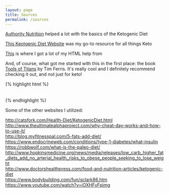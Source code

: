 ```yaml
---
layout: page
title: Sources
permalink: /sources
---
```


[Authority Nutrition](https://authoritynutrition.com/ketogenic-diet-101/) helped a lot with the basics of the Ketogenic Diet

[This Keotgenic Diet Website](http://www.ketogenic-diet-resource.com/ketogenic-diet-plan.html) was my go-to resource for all things Keto

[This](https://www.w3schools.com/html/) is where I got a lot of my HTML help from

And, of course, what got me started with this in the first place: the book [Tools of Titans](https://www.amazon.com/Tools-Titans-Billionaires-World-Class-Performers/dp/1328683788) by Tim Ferris. It's really cool and I definitely recommend checking it out, and not just for keto!

{% highlight html %}
<br>
<br>
<br>
{% endhighlight %}

Some of the other websites I utilized:  

http://catsfork.com/Health-Diet/KetogenicDiet.html  
http://www.theultimatealphaproject.com/why-cheat-day-works-and-how-to-use-it/  
http://blog.myfitnesspal.com/5-fats-add-diet/  
https://www.endocrineweb.com/conditions/type-1-diabetes/what-insulin  
https://robbwolf.com/what-is-the-paleo-diet/  
http://www.hopkinsmedicine.org/news/media/releases/low_carb_higher_fat_diets_add_no_arterial_health_risks_to_obese_people_seeking_to_lose_weight  
http://www.doctorshealthpress.com/food-and-nutrition-articles/ketogenic-diet  
https://www.bodybuilding.com/fun/sclark86.htm  
https://www.youtube.com/watch?v=iOXHFvFpimg
